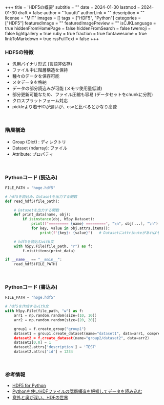 +++
title = 'HDF5の概要'
subtitle = ""
date = 2024-01-30
lastmod = 2024-01-30
draft = false
author = "Tuuutti"
authorLink = ""
description = ""
license = "MIT"
images = []
tags = ["HDF5", "Python"]
categories = ["HDF5"]
featuredImage = ""
featuredImagePreview = ""
isCJKLanguage = true
hiddenFromHomePage = false
hiddenFromSearch = false
twemoji = false
lightgallery = true
ruby = true
fraction = true
fontawesome = true
linkToMarkdown = true
rssFullText = false
+++

<!--more-->

### HDF5の特徴
- 汎用バイナリ形式 (言語非依存)
- ファイル中に階層構造を保持
- 種々のデータを保存可能
- メタデータを格納
- データの部分読込みが可能 (メモリ使用量低減)
- 部分更新可能なため、ファイル圧縮も容易 (データセットをchunkに分割)
- クロスプラットフォーム対応
- pickleより若干IOが遅いが、csvと比べるとかなり高速
<br>

### 階層構造
- Group (Dict) : ディレクトリ
- Dataset (ndarray): ファイル
- Attribute: プロパティ
<br>

### Pythonコード (読込み)

```Python
FILE_PATH = "hoge.hdf5"

# hdf5を読込み、Datasetを出力する関数
def read_hdf5(file_path):

    # Datasetを出力する関数
    def print_data(name, obj):
        if isinstance(obj, h5py.Dataset):
            print(f"========= {name} =========", "\n", obj[...], "\n")
            for key, value in obj.attrs.items():
                print(f"{key}: {value}")   # Datasetにattributeがあればそれも表示

    # hdf5を読込むwith文
    with h5py.File(file_path, "r") as f:
        f.visititems(print_data)

if __name__ == "__main__":
    read_hdf5(FILE_PATH)
```

<br>

### Pythonコード (書込み)

```Python
FILE_PATH = "hoge.hdf5"

# hdf5を作成するwith文
with h5py.File(file_path, "w") as f:
    arr1 = np.random.random(size=(10, 10))
    arr2 = np.random.random(size=(20, 20))

    group1 = f.create_group("group1")
    dataset1 = group1.create_dataset(name="dataset1", data=arr1, compression="gzip)
    dataset2 = f.create_dataset(name="group2/dataset2", data=arr2)
    dataset2[0,0] = 1
    dataset2.attrs['description'] = 'TEST'
    dataset2.attrs['id'] = 1234
```

<br>

### 参考情報
- [HDF5 for Python](https://docs.h5py.org/en/stable/)
- [Pythonを使いHDFファイルの階層構造を把握してデータを読み込む](https://qiita.com/skotaro/items/873507dc8f8f967bbc03#fnref5)
- [意外と奥が深い、HDFの世界](https://qiita.com/simonritchie/items/23db8b4cb5c590924d95)
